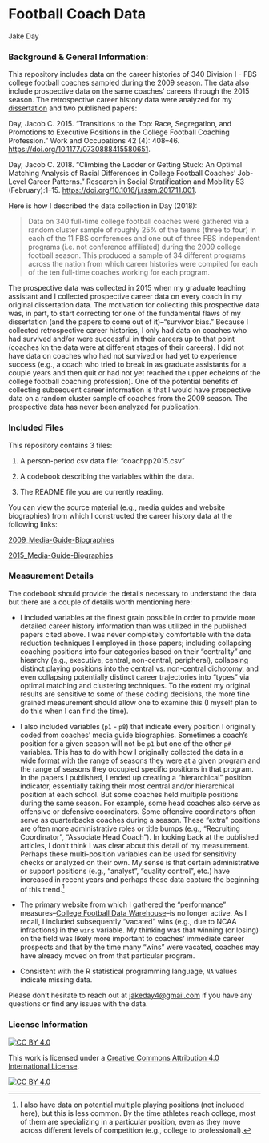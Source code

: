 # Football Coach Data
Jake Day

### Background & General Information:

This repository includes data on the career histories of 340 Division
I - FBS college football coaches sampled during the 2009 season. The
data also include prospective data on the same coaches’ careers through
the 2015 season. The retrospective career history data were analyzed for
my
[dissertation](https://repository.lib.ncsu.edu/items/803be265-05c7-42e2-8375-1a857ddc9f67)
and two published papers:

Day, Jacob C. 2015. “Transitions to the Top: Race, Segregation, and
Promotions to Executive Positions in the College Football Coaching
Profession.” Work and Occupations 42 (4): 408–46.
https://doi.org/10.1177/0730888415580651.

Day, Jacob C. 2018. “Climbing the Ladder or Getting Stuck: An Optimal
Matching Analysis of Racial Differences in College Football Coaches’
Job-Level Career Patterns.” Research in Social Stratification and
Mobility 53 (February):1–15. https://doi.org/10.1016/j.rssm.2017.11.001.

Here is how I described the data collection in Day (2018):

> Data on 340 full-time college football coaches were gathered via a
> random cluster sample of roughly 25% of the teams (three to four) in
> each of the 11 FBS conferences and one out of three FBS independent
> programs (i.e. not conference affiliated) during the 2009 college
> football season. This produced a sample of 34 different programs
> across the nation from which career histories were compiled for each
> of the ten full-time coaches working for each program.

The prospective data was collected in 2015 when my graduate teaching
assistant and I collected prospective career data on every coach in my
original dissertation data. The motivation for collecting this
prospective data was, in part, to start correcting for one of the
fundamental flaws of my dissertation (and the papers to come out of
it)–“survivor bias.” Because I collected retrospective career histories,
I only had data on coaches who had survived and/or were successful in
their careers up to that point (coaches kn the data were at different
stages of their careers). I did not have data on coaches who had not
survived or had yet to experience success (e.g., a coach who tried to
break in as graduate assistants for a couple years and then quit or had
not yet reached the upper echelons of the college football coaching
profession). One of the potential benefits of collecting subsequent
career information is that I would have prospective data on a random
cluster sample of coaches from the 2009 season. The prospective data has
never been analyzed for publication.

### Included Files

This repository contains 3 files:

1)  A person-period csv data file: “coachpp2015.csv”

2)  A codebook describing the variables within the data.

3)  The README file you are currently reading.

You can view the source material (e.g., media guides and website
biographies) from which I constructed the career history data at the
following links:

[2009_Media-Guide-Biographies](https://www.dropbox.com/scl/fo/awcznf0v1cfkxdsmk7m6j/AKTmYLD8GYkvnnZhPFU9a7w?rlkey=st0yjzokbxkicgb8jqv1iir9q&st=b2q5wgqi&dl=0)

[2015_Media-Guide-Biographies](https://www.dropbox.com/scl/fo/c991buxdprobmfb5qg7ny/AMLOxINk1llEZf0Mh1CA3rs?rlkey=yzlaeb8unn5iie8s8zvjx8tym&st=343oxlkw&dl=0)

### Measurement Details

The codebook should provide the details necessary to understand the data
but there are a couple of details worth mentioning here:

- I included variables at the finest grain possible in order to provide
  more detailed career history information than was utilized in the
  published papers cited above. I was never completely comfortable with
  the data reduction techniques I employed in those papers; including
  collapsing coaching positions into four categories based on their
  “centrality” and hiearchy (e.g., executive, central, non-central,
  peripheral), collapsing distinct playing positions into the central
  vs. non-central dichotomy, and even collapsing potentially distinct
  career trajectories into “types” via optimal matching and clustering
  techniques. To the extent my original results are sensitive to some of
  these coding decisions, the more fine grained measurement should allow
  one to examine this (I myself plan to do this when I can find the
  time).

- I also included variables (`p1` - `p8`) that indicate every position I
  originally coded from coaches’ media guide biographies. Sometimes a
  coach’s position for a given season will not be `p1` but one of the
  other `p#` variables. This has to do with how I originally collected
  the data in a wide format with the range of seasons they were at a
  given program and the range of seasons they occupied specific
  positions in that program. In the papers I published, I ended up
  creating a “hierarchical” position indicator, essentially taking their
  most central and/or hierarchical position at each school. But some
  coaches held multiple positions during the same season. For example,
  some head coaches also serve as offensive or defensive coordinators.
  Some offensive coordinators often serve as quarterbacks coaches during
  a season. These “extra” positions are often more administrative roles
  or title bumps (e.g., “Recruiting Coordinator”, “Associate Head
  Coach”). In looking back at the published articles, I don’t think I
  was clear about this detail of my measurement. Perhaps these
  multi-position variables can be used for sensitivity checks or
  analyzed on their own. My sense is that certain administrative or
  support positions (e.g., “analyst”, “quality control”, etc.) have
  increased in recent years and perhaps these data capture the beginning
  of this trend.[^1]

- The primary website from which I gathered the “performance”
  measures–[College Football Data
  Warehouse](https://en.wikipedia.org/wiki/College_Football_Data_Warehouse)–is
  no longer active. As I recall, I included subsequently “vacated” wins
  (e.g., due to NCAA infractions) in the `wins` variable. My thinking
  was that winning (or losing) on the field was likely more important to
  coaches’ immediate career prospects and that by the time many “wins”
  were vacated, coaches may have already moved on from that particular
  program.

- Consistent with the R statistical programming language, `NA` values
  indicate missing data.

Please don’t hesitate to reach out at jakeday4@gmail.com if you have any
questions or find any issues with the data.

### License Information

[![CC BY
4.0](https://img.shields.io/badge/License-CC%20BY%204.0-lightgrey.svg)](http://creativecommons.org/licenses/by/4.0/)

This work is licensed under a [Creative Commons Attribution 4.0
International License](http://creativecommons.org/licenses/by/4.0/).

[![CC BY
4.0](https://i.creativecommons.org/l/by/4.0/88x31.png)](http://creativecommons.org/licenses/by/4.0/)

[^1]: I also have data on potential multiple playing positions (not
    included here), but this is less common. By the time athletes reach
    college, most of them are specializing in a particular position,
    even as they move across different levels of competition (e.g.,
    college to professional).

